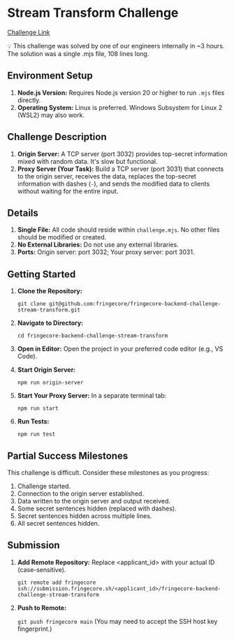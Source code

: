 # Stream Transform Challenge

[Challenge Link](https://tella.video/stream-transform-challenge-1-a5qb)

<aside>
💡 This challenge was solved by one of our engineers internally in ~3 hours. The solution was a single .mjs file, 108 lines long.
</aside>

## Environment Setup

1. **Node.js Version:** Requires Node.js version 20 or higher to run `.mjs` files directly.
2. **Operating System:** Linux is preferred. Windows Subsystem for Linux 2 (WSL2) may also work.


## Challenge Description

1. **Origin Server:** A TCP server (port 3032) provides top-secret information mixed with random data.  It's slow but functional.
2. **Proxy Server (Your Task):** Build a TCP server (port 3031) that connects to the origin server, receives the data, replaces the top-secret information with dashes (`-`), and sends the modified data to clients without waiting for the entire input.


## Details

1. **Single File:**  All code should reside within `challenge.mjs`.  No other files should be modified or created.
2. **No External Libraries:** Do not use any external libraries.
3. **Ports:** Origin server: port 3032; Your proxy server: port 3031.


## Getting Started

1. **Clone the Repository:**
   
    `git clone git@github.com:fringecore/fringecore-backend-challenge-stream-transform.git`
2. **Navigate to Directory:**
   
    `cd fringecore-backend-challenge-stream-transform`
1. **Open in Editor:**  Open the project in your preferred code editor (e.g., VS Code).

2. **Start Origin Server:**
   
    `npm run origin-server`
1. **Start Your Proxy Server:** In a separate terminal tab:
   
   `npm run start`
2. **Run Tests:**
   
    `npm run test`

## Partial Success Milestones

This challenge is difficult.  Consider these milestones as you progress:

1. Challenge started.
2. Connection to the origin server established.
3. Data written to the origin server and output received.
4. Some secret sentences hidden (replaced with dashes).
5. Secret sentences hidden across multiple lines.
6. All secret sentences hidden.


## Submission

1. **Add Remote Repository:** Replace <applicant_id> with your actual ID (case-sensitive).
   
    `git remote add fringecore ssh://submission.fringecore.sh/<applicant_id>/fringecore-backend-challenge-stream-transform`
1. **Push to Remote:**
   
    `git push fringecore main`
   (You may need to accept the SSH host key fingerprint.)